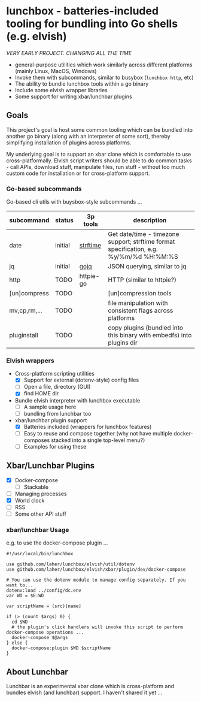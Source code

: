 # lunchbox - batteries-included tooling for bundling into Go shells (e.g. elvish)

*VERY EARLY PROJECT. CHANGING ALL THE TIME*

 * general-purpose utilities which work similarly across different platforms (mainly Linux, MacOS, Windows)
 * Invoke them with subcommands, similar to busybox (`lunchbox http`, etc)
 * The ability to bundle lunchbox tools within a go binary
 * Include some elvish wrapper libraries 
  * Some support for writing xbar/lunchbar plugins

## Goals

This project's goal is host some common tooling which can be bundled into another go binary (along with an interpreter of some sort), thereby simplifying installation of plugins across platforms.

My underlying goal is to support an xbar clone which is comfortable to use cross-platformally. Elvish script writers should be able to do common tasks - call APIs, download stuff, manipulate files, run stuff - without too much custom code for installation or for cross-platform support.


### Go-based subcommands

Go-based cli utils with buysbox-style subcommands ... 

| subcommand | status  | 3p tools  | description |
| ---------- | ------- | --------- | ----------- |
| date       | initial | [strftime](github.com/lestrrat-go/strftime) | Get date/time - timezone support; strftime format specification, e.g. %y/%m/%d %H:%M:%S |
| jq         | initial | [gojq](github.com/itchyny/gojq)      | JSON querying, similar to jq |
| http       | TODO    | httpie-go | HTTP (similar to httpie?) |
| [un]compress | TODO  |           | [un]compression tools |
| mv,cp,rm,... | TODO  |           | file manipulation with consistent flags across platforms | 
| pluginstall | TODO   |           | copy plugins (bundled into this binary with embedfs) into plugins dir |

### Elvish wrappers

 * Cross-platform scripting utilities
   * [x] Support for external (dotenv-style) config files
   * [ ] Open a file, directory (GUI)
   * [x] find HOME dir
 * Bundle elvish interpreter with lunchbox executable
   * [ ] A sample usage here
   * [ ] bundling from lunchbar too
 * xbar/lunchbar plugin support
   * [x] Batteries included (wrappers for lunchbox features)
   * [ ] Easy to reuse and compose together (why not have multiple docker-composes stacked into a single top-level menu?)
   * [ ] Examples for using these

## Xbar/Lunchbar Plugins

 * [x] Docker-compose
   * [ ] Stackable
 * [ ] Managing processes
 * [x] World clock
 * [ ] RSS
 * [ ] Some other API stuff

### xbar/lunchbar Usage

e.g. to use the docker-compose plugin ...

```
#!/usr/local/bin/lunchbox

use github.com/laher/lunchbox/elvish/util/dotenv
use github.com/laher/lunchbox/elvish/xbar/plugin/dev/docker-compose

# You can use the dotenv module to manage config separately. If you want to...
dotenv:load ../config/dc.env
var WD = $E:WD

var scriptName = (src)[name]

if (> (count $args) 0) {
  cd $WD
  # the plugin's click handlers will invoke this script to perform docker-compose operations ...
  docker-compose $@args
} else {
  docker-compose:plugin $WD $scriptName
}
```

## About Lunchbar

Lunchbar is an experimental xbar clone which is cross-platform and bundles elvish (and lunchbar) support. I haven't shared it yet ...
